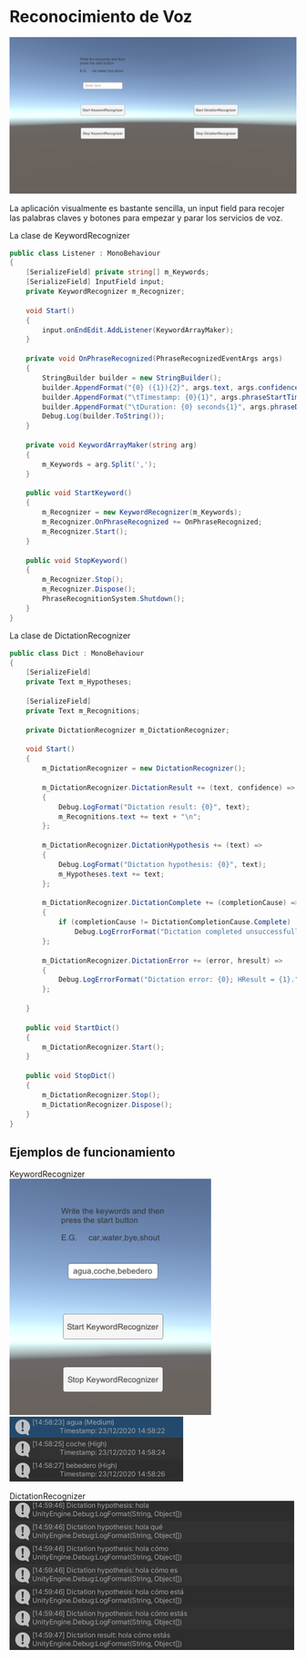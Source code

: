 # Reconocimiento de Voz

![pantalla](img/pantalla.png)

La aplicación visualmente es bastante sencilla, un input field para recojer las palabras claves y botones para empezar y parar los servicios de voz.  
  
La clase de KeywordRecognizer  

```c#
public class Listener : MonoBehaviour
{
    [SerializeField] private string[] m_Keywords;
    [SerializeField] InputField input;
    private KeywordRecognizer m_Recognizer;

    void Start()
    {
        input.onEndEdit.AddListener(KeywordArrayMaker);
    }

    private void OnPhraseRecognized(PhraseRecognizedEventArgs args)
    {
        StringBuilder builder = new StringBuilder();
        builder.AppendFormat("{0} ({1}){2}", args.text, args.confidence, Environment.NewLine);
        builder.AppendFormat("\tTimestamp: {0}{1}", args.phraseStartTime, Environment.NewLine);
        builder.AppendFormat("\tDuration: {0} seconds{1}", args.phraseDuration.TotalSeconds, Environment.NewLine);
        Debug.Log(builder.ToString());
    }

    private void KeywordArrayMaker(string arg)
    {
        m_Keywords = arg.Split(',');
    }

    public void StartKeyword()
    {
        m_Recognizer = new KeywordRecognizer(m_Keywords);
        m_Recognizer.OnPhraseRecognized += OnPhraseRecognized;
        m_Recognizer.Start();
    }

    public void StopKeyword()
    {
        m_Recognizer.Stop();
        m_Recognizer.Dispose();
        PhraseRecognitionSystem.Shutdown();
    }
}
```  

La clase de DictationRecognizer
```c#
public class Dict : MonoBehaviour
{
    [SerializeField]
    private Text m_Hypotheses;

    [SerializeField]
    private Text m_Recognitions;

    private DictationRecognizer m_DictationRecognizer;

    void Start()
    {
        m_DictationRecognizer = new DictationRecognizer();

        m_DictationRecognizer.DictationResult += (text, confidence) =>
        {
            Debug.LogFormat("Dictation result: {0}", text);
            m_Recognitions.text += text + "\n";
        };

        m_DictationRecognizer.DictationHypothesis += (text) =>
        {
            Debug.LogFormat("Dictation hypothesis: {0}", text);
            m_Hypotheses.text += text;
        };

        m_DictationRecognizer.DictationComplete += (completionCause) =>
        {
            if (completionCause != DictationCompletionCause.Complete)
                Debug.LogErrorFormat("Dictation completed unsuccessfully: {0}.", completionCause);
        };

        m_DictationRecognizer.DictationError += (error, hresult) =>
        {
            Debug.LogErrorFormat("Dictation error: {0}; HResult = {1}.", error, hresult);
        };

    }

    public void StartDict()
    {
        m_DictationRecognizer.Start();
    }

    public void StopDict()
    {
        m_DictationRecognizer.Stop();
        m_DictationRecognizer.Dispose();
    }
}
```

## Ejemplos de funcionamiento  
KeywordRecognizer  
![keyword](img/keyword.png)  
![keyLog](img/keyLog.png)  
  
DictationRecognizer  
![dictLog](img/dictLog.png)  
